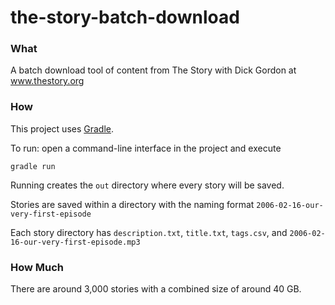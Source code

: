 the-story-batch-download
========================

### What

A batch download tool of content from The Story with Dick Gordon at www.thestory.org

### How

This project uses [Gradle](http://www.gradle.org/).

To run: open a command-line interface in the project and execute

``
gradle run
``

Running creates the `out` directory where every story will be saved.

Stories are saved within a directory with the naming format `2006-02-16-our-very-first-episode`

Each story directory has `description.txt`, `title.txt`, `tags.csv`, and `2006-02-16-our-very-first-episode.mp3`

### How Much

There are around 3,000 stories with a combined size of around 40 GB.
